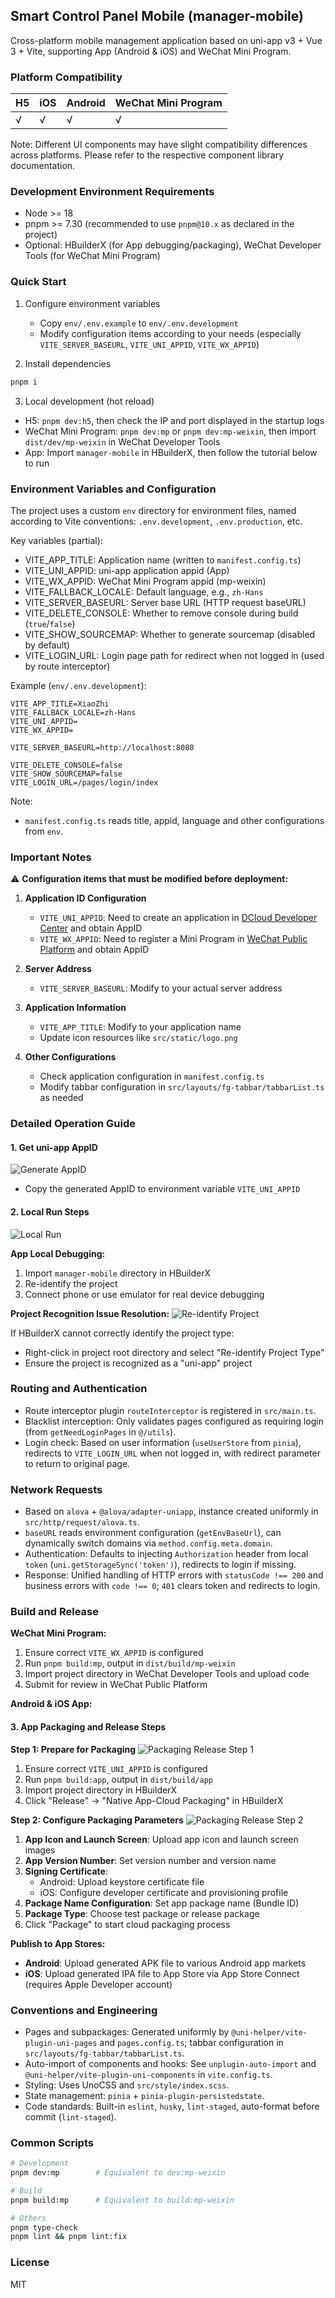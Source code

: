 ## Smart Control Panel Mobile (manager-mobile)
Cross-platform mobile management application based on uni-app v3 + Vue 3 + Vite, supporting App (Android & iOS) and WeChat Mini Program.

### Platform Compatibility

| H5 | iOS | Android | WeChat Mini Program |
| -- | --- | ------- | ------------------- | 
| √  | √   | √       | √                   | 

Note: Different UI components may have slight compatibility differences across platforms. Please refer to the respective component library documentation.

### Development Environment Requirements
- Node >= 18
- pnpm >= 7.30 (recommended to use `pnpm@10.x` as declared in the project)
- Optional: HBuilderX (for App debugging/packaging), WeChat Developer Tools (for WeChat Mini Program)

### Quick Start
1) Configure environment variables
   - Copy `env/.env.example` to `env/.env.development`
   - Modify configuration items according to your needs (especially `VITE_SERVER_BASEURL`, `VITE_UNI_APPID`, `VITE_WX_APPID`)

2) Install dependencies

```bash
pnpm i
```

3) Local development (hot reload)
- H5: `pnpm dev:h5`, then check the IP and port displayed in the startup logs
- WeChat Mini Program: `pnpm dev:mp` or `pnpm dev:mp-weixin`, then import `dist/dev/mp-weixin` in WeChat Developer Tools
- App: Import `manager-mobile` in HBuilderX, then follow the tutorial below to run

### Environment Variables and Configuration
The project uses a custom `env` directory for environment files, named according to Vite conventions: `.env.development`, `.env.production`, etc.

Key variables (partial):
- VITE_APP_TITLE: Application name (written to `manifest.config.ts`)
- VITE_UNI_APPID: uni-app application appid (App)
- VITE_WX_APPID: WeChat Mini Program appid (mp-weixin)
- VITE_FALLBACK_LOCALE: Default language, e.g., `zh-Hans`
- VITE_SERVER_BASEURL: Server base URL (HTTP request baseURL)
- VITE_DELETE_CONSOLE: Whether to remove console during build (`true`/`false`)
- VITE_SHOW_SOURCEMAP: Whether to generate sourcemap (disabled by default)
- VITE_LOGIN_URL: Login page path for redirect when not logged in (used by route interceptor)

Example (`env/.env.development`):
```env
VITE_APP_TITLE=XiaoZhi
VITE_FALLBACK_LOCALE=zh-Hans
VITE_UNI_APPID=
VITE_WX_APPID=

VITE_SERVER_BASEURL=http://localhost:8080

VITE_DELETE_CONSOLE=false
VITE_SHOW_SOURCEMAP=false
VITE_LOGIN_URL=/pages/login/index
```

Note:
- `manifest.config.ts` reads title, appid, language and other configurations from `env`.

### Important Notes
⚠️ **Configuration items that must be modified before deployment:**

1. **Application ID Configuration**
   - `VITE_UNI_APPID`: Need to create an application in [DCloud Developer Center](https://dev.dcloud.net.cn/) and obtain AppID
   - `VITE_WX_APPID`: Need to register a Mini Program in [WeChat Public Platform](https://mp.weixin.qq.com/) and obtain AppID

2. **Server Address**
   - `VITE_SERVER_BASEURL`: Modify to your actual server address

3. **Application Information**
   - `VITE_APP_TITLE`: Modify to your application name
   - Update icon resources like `src/static/logo.png`

4. **Other Configurations**
   - Check application configuration in `manifest.config.ts`
   - Modify tabbar configuration in `src/layouts/fg-tabbar/tabbarList.ts` as needed

### Detailed Operation Guide

#### 1. Get uni-app AppID
![Generate AppID](../../docs/images/manager-mobile/生成appid.png)
- Copy the generated AppID to environment variable `VITE_UNI_APPID`

#### 2. Local Run Steps
![Local Run](../../docs/images/manager-mobile/本地运行.png)

**App Local Debugging:**
1. Import `manager-mobile` directory in HBuilderX
2. Re-identify the project
3. Connect phone or use emulator for real device debugging

**Project Recognition Issue Resolution:**
![Re-identify Project](../../docs/images/manager-mobile/重新识别项目.png)

If HBuilderX cannot correctly identify the project type:
- Right-click in project root directory and select "Re-identify Project Type"
- Ensure the project is recognized as a "uni-app" project

### Routing and Authentication
- Route interceptor plugin `routeInterceptor` is registered in `src/main.ts`.
- Blacklist interception: Only validates pages configured as requiring login (from `getNeedLoginPages` in `@/utils`).
- Login check: Based on user information (`useUserStore` from `pinia`), redirects to `VITE_LOGIN_URL` when not logged in, with redirect parameter to return to original page.

### Network Requests
- Based on `alova` + `@alova/adapter-uniapp`, instance created uniformly in `src/http/request/alova.ts`.
- `baseURL` reads environment configuration (`getEnvBaseUrl`), can dynamically switch domains via `method.config.meta.domain`.
- Authentication: Defaults to injecting `Authorization` header from local `token` (`uni.getStorageSync('token')`), redirects to login if missing.
- Response: Unified handling of HTTP errors with `statusCode !== 200` and business errors with `code !== 0`; `401` clears token and redirects to login.

### Build and Release

**WeChat Mini Program:**
1. Ensure correct `VITE_WX_APPID` is configured
2. Run `pnpm build:mp`, output in `dist/build/mp-weixin`
3. Import project directory in WeChat Developer Tools and upload code
4. Submit for review in WeChat Public Platform

**Android & iOS App:**

#### 3. App Packaging and Release Steps

**Step 1: Prepare for Packaging**
![Packaging Release Step 1](../../docs/images/manager-mobile/打包发行步骤1.png)

1. Ensure correct `VITE_UNI_APPID` is configured
2. Run `pnpm build:app`, output in `dist/build/app`
3. Import project directory in HBuilderX
4. Click "Release" → "Native App-Cloud Packaging" in HBuilderX

**Step 2: Configure Packaging Parameters**
![Packaging Release Step 2](../../docs/images/manager-mobile/打包发行步骤2.png)

1. **App Icon and Launch Screen**: Upload app icon and launch screen images
2. **App Version Number**: Set version number and version name
3. **Signing Certificate**:
   - Android: Upload keystore certificate file
   - iOS: Configure developer certificate and provisioning profile
4. **Package Name Configuration**: Set app package name (Bundle ID)
5. **Package Type**: Choose test package or release package
6. Click "Package" to start cloud packaging process

**Publish to App Stores:**
- **Android**: Upload generated APK file to various Android app markets
- **iOS**: Upload generated IPA file to App Store via App Store Connect (requires Apple Developer account)

### Conventions and Engineering
- Pages and subpackages: Generated uniformly by `@uni-helper/vite-plugin-uni-pages` and `pages.config.ts`; tabbar configuration in `src/layouts/fg-tabbar/tabbarList.ts`.
- Auto-import of components and hooks: See `unplugin-auto-import` and `@uni-helper/vite-plugin-uni-components` in `vite.config.ts`.
- Styling: Uses UnoCSS and `src/style/index.scss`.
- State management: `pinia` + `pinia-plugin-persistedstate`.
- Code standards: Built-in `eslint`, `husky`, `lint-staged`, auto-format before commit (`lint-staged`).

### Common Scripts
```bash
# Development
pnpm dev:mp        # Equivalent to dev:mp-weixin

# Build
pnpm build:mp      # Equivalent to build:mp-weixin

# Others
pnpm type-check
pnpm lint && pnpm lint:fix
```

### License
MIT
